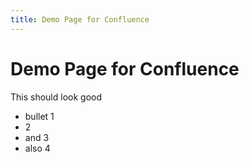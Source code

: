 ```yaml
---
title: Demo Page for Confluence
---
```

# Demo Page for Confluence
This should look good
- bullet 1
- 2
- and 3
- also 4